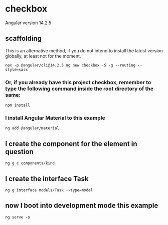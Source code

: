 # checkbox

Angular version 14.2.5

## scaffolding

This is an alternative method, if you do not intend to install the latest version globally, at least not for the moment.

```shell
npx -p @angular/cli@14.2.5 ng new checkbox -S -g --routing --style=sass
```

### Or, if you already have this project checkbox, remember to type the following command inside the root directory of the same:

```shell
npm install
```

### I install Angular Material to this example

```shell
ng add @angular/material
```

## I create the component for the element in question

```shell
ng g c components/kind
```

## I create the interface Task

```shell
ng g interface models/Task --type=model
```

## now I boot into development mode this example

```shell
ng serve -o
```
